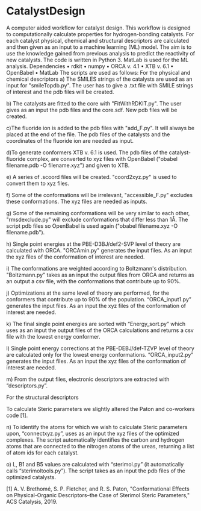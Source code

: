 # CatalystDesign
A computer aided workflow for catalyst design.
This workflow is designed to computationally calculate properties for hydrogen-bonding catalysts. For each catalyst physical, chemical and structural descriptors are calculated and then given as an input to a machine learning (ML) model. The aim is to use the knowledge gained from previous analysis to predict the reactivity of new catalysts. The code is written in Python 3. MatLab is used for the ML analysis.
Dependencies
• rdkit • numpy • ORCA v. 4.1 • XTB v. 6.1 • OpenBabel • MatLab
The scripts are used as follows:
For the physical and chemical descriptors
a) The SMILES strings of the catalysts are used as an input for "smileTopdb.py". The user has to give a .txt file with SMILE strings of interest and the pdb files will be created.

b) The catalysts are fitted to the core with "FitWithRDKIT.py". The user gives as an input the pdb files and the core.sdf. New pdb files will be created.

c)The fluoride ion is added to the pdb files with "add_F.py". It will always be placed at the end of the file. The pdb files of the catalysts and the coordinates of the fluoride ion are needed as input.

d)To generate conformers XTB v. 6.1 is used. The pdb files of the catalyst-fluoride complex, are converted to xyz files with OpenBabel ("obabel filename.pdb -O filename.xyz") and given to XTB.

e) A series of .scoord files will be created. "coord2xyz.py" is used to convert them to xyz files.

f) Some of the conformations will be irrelevant, "accessible_F.py" excludes these conformations. The xyz files are needed as inputs.

g) Some of the remaining conformations will be very similar to each other, "rmsdexclude.py" will exclude conformations that differ less than 1Å. The script pdb files so OpenBabel is used again ("obabel filename.xyz -O filename.pdb").

h) Single point energies at the PBE-D3BJ/def2-SVP level of theory are calculated with ORCA. "ORCAmin.py" generates the input files. As an input the xyz files of the conformation of interest are needed.

i) The conformations are weighted according to Boltzmann's distribution. "Boltzmann.py" takes as an input the output files from ORCA and returns as an output a csv file, with the conformations that contribute up to 90%.

j) Optimizations at the same level of theory are performed, for the conformers that contribute up to 90% of the population. “ORCA_input1.py” generates the input files. As an input the xyz files of the conformation of interest are needed.

k) The final single point energies are sorted with “Energy_sort.py” which uses as an input the output files of the ORCA calculations and returns a csv file with the lowest energy conformer.

l) Single point energy corrections at the PBE-DEBJ/def-TZVP level of theory are calculated only for the lowest energy conformations. “ORCA_input2.py” generates the input files. As an input the xyz files of the conformation of interest are needed.

m) From the output files, electronic descriptors are extracted with “descriptors.py”.

For the structural descriptors

To calculate Steric parameters we slightly altered the Paton and co-workers code [1].

n) To identify the atoms for which we wish to calculate Steric parameters upon, “connectxyz.py”, uses as an input the xyz files of the optimized complexes. The script automatically identifies the carbon and hydrogen atoms that are connected to the nitrogen atoms of the ureas, returning a list of atom ids for each catalyst.

o) L, B1 and B5 values are calculated with “sterimol.py” (it automatically calls “sterimoltools.py”). The script takes as an input the pdb files of the optimized catalysts.


[1]	A. V. Brethomé, S. P. Fletcher, and R. S. Paton, "Conformational Effects on Physical-Organic Descriptors–the Case of Sterimol Steric Parameters," ACS Catalysis, 2019.



